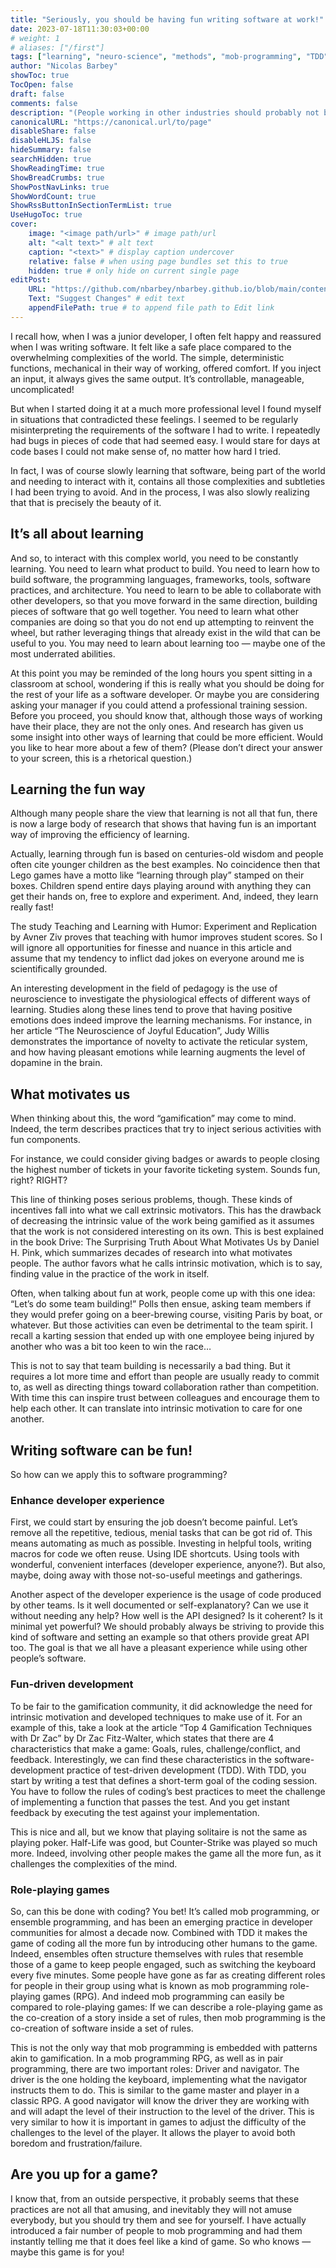 ```yaml
---
title: "Seriously, you should be having fun writing software at work!"
date: 2023-07-18T11:30:03+00:00
# weight: 1
# aliases: ["/first"]
tags: ["learning", "neuro-science", "methods", "mob-programming", "TDD"]
author: "Nicolas Barbey"
showToc: true
TocOpen: false
draft: false
comments: false
description: "(People working in other industries should probably not be miserable at work either, but that is not the concern of this article.)"
canonicalURL: "https://canonical.url/to/page"
disableShare: false
disableHLJS: false
hideSummary: false
searchHidden: true
ShowReadingTime: true
ShowBreadCrumbs: true
ShowPostNavLinks: true
ShowWordCount: true
ShowRssButtonInSectionTermList: true
UseHugoToc: true
cover:
    image: "<image path/url>" # image path/url
    alt: "<alt text>" # alt text
    caption: "<text>" # display caption undercover
    relative: false # when using page bundles set this to true
    hidden: true # only hide on current single page
editPost:
    URL: "https://github.com/nbarbey/nbarbey.github.io/blob/main/content"
    Text: "Suggest Changes" # edit text
    appendFilePath: true # to append file path to Edit link
---
```


I recall how, when I was a junior developer, I often felt happy and reassured when I was writing software. It felt like a safe place compared to the overwhelming complexities of the world. The simple, deterministic functions, mechanical in their way of working, offered comfort. If you inject an input, it always gives the same output. It’s controllable, manageable, uncomplicated!

But when I started doing it at a much more professional level I found myself in situations that contradicted these feelings. I seemed to be regularly misinterpreting the requirements of the software I had to write. I repeatedly had bugs in pieces of code that had seemed easy. I would stare for days at code bases I could not make sense of, no matter how hard I tried.

In fact, I was of course slowly learning that software, being part of the world and needing to interact with it, contains all those complexities and subtleties I had been trying to avoid. And in the process, I was also slowly realizing that that is precisely the beauty of it.

## It’s all about learning

And so, to interact with this complex world, you need to be constantly learning. You need to learn what product to build. You need to learn how to build software, the programming languages, frameworks, tools, software practices, and architecture. You need to learn to be able to collaborate with other developers, so that you move forward in the same direction, building pieces of software that go well together. You need to learn what other companies are doing so that you do not end up attempting to reinvent the wheel, but rather leveraging things that already exist in the wild that can be useful to you. You may need to learn about learning too — maybe one of the most underrated abilities.

At this point you may be reminded of the long hours you spent sitting in a classroom at school, wondering if this is really what you should be doing for the rest of your life as a software developer. Or maybe you are considering asking your manager if you could attend a professional training session. Before you proceed, you should know that, although those ways of working have their place, they are not the only ones. And research has given us some insight into other ways of learning that could be more efficient. Would you like to hear more about a few of them? (Please don’t direct your answer to your screen, this is a rhetorical question.)

## Learning the fun way

Although many people share the view that learning is not all that fun, there is now a large body of research that shows that having fun is an important way of improving the efficiency of learning.

Actually, learning through fun is based on centuries-old wisdom and people often cite younger children as the best examples. No coincidence then that Lego games have a motto like “learning through play” stamped on their boxes. Children spend entire days playing around with anything they can get their hands on, free to explore and experiment. And, indeed, they learn really fast!

The study Teaching and Learning with Humor: Experiment and Replication by Avner Ziv proves that teaching with humor improves student scores. So I will ignore all opportunities for finesse and nuance in this article and assume that my tendency to inflict dad jokes on everyone around me is scientifically grounded.

An interesting development in the field of pedagogy is the use of neuroscience to investigate the physiological effects of different ways of learning. Studies along these lines tend to prove that having positive emotions does indeed improve the learning mechanisms. For instance, in her article “The Neuroscience of Joyful Education”, Judy Willis demonstrates the importance of novelty to activate the reticular system, and how having pleasant emotions while learning augments the level of dopamine in the brain.

## What motivates us

When thinking about this, the word “gamification” may come to mind. Indeed, the term describes practices that try to inject serious activities with fun components.

For instance, we could consider giving badges or awards to people closing the highest number of tickets in your favorite ticketing system. Sounds fun, right? RIGHT?

This line of thinking poses serious problems, though. These kinds of incentives fall into what we call extrinsic motivators. This has the drawback of decreasing the intrinsic value of the work being gamified as it assumes that the work is not considered interesting on its own. This is best explained in the book Drive: The Surprising Truth About What Motivates Us by Daniel H. Pink, which summarizes decades of research into what motivates people. The author favors what he calls intrinsic motivation, which is to say, finding value in the practice of the work in itself.

Often, when talking about fun at work, people come up with this one idea: “Let’s do some team building!” Polls then ensue, asking team members if they would prefer going on a beer-brewing course, visiting Paris by boat, or whatever. But those activities can even be detrimental to the team spirit. I recall a karting session that ended up with one employee being injured by another who was a bit too keen to win the race…

This is not to say that team building is necessarily a bad thing. But it requires a lot more time and effort than people are usually ready to commit to, as well as directing things toward collaboration rather than competition. With time this can inspire trust between colleagues and encourage them to help each other. It can translate into intrinsic motivation to care for one another.

## Writing software can be fun!

So how can we apply this to software programming?

### Enhance developer experience

First, we could start by ensuring the job doesn’t become painful. Let’s remove all the repetitive, tedious, menial tasks that can be got rid of. This means automating as much as possible. Investing in helpful tools, writing macros for code we often reuse. Using IDE shortcuts. Using tools with wonderful, convenient interfaces (developer experience, anyone?). But also, maybe, doing away with those not-so-useful meetings and gatherings.

Another aspect of the developer experience is the usage of code produced by other teams. Is it well documented or self-explanatory? Can we use it without needing any help? How well is the API designed? Is it coherent? Is it minimal yet powerful? We should probably always be striving to provide this kind of software and setting an example so that others provide great API too. The goal is that we all have a pleasant experience while using other people’s software.

### Fun-driven development

To be fair to the gamification community, it did acknowledge the need for intrinsic motivation and developed techniques to make use of it. For an example of this, take a look at the article “Top 4 Gamification Techniques with Dr Zac” by Dr Zac Fitz-Walter, which states that there are 4 characteristics that make a game: Goals, rules, challenge/conflict, and feedback. Interestingly, we can find these characteristics in the software-development practice of test-driven development (TDD). With TDD, you start by writing a test that defines a short-term goal of the coding session. You have to follow the rules of coding’s best practices to meet the challenge of implementing a function that passes the test. And you get instant feedback by executing the test against your implementation.

This is nice and all, but we know that playing solitaire is not the same as playing poker. Half-Life was good, but Counter-Strike was played so much more. Indeed, involving other people makes the game all the more fun, as it challenges the complexities of the mind.

### Role-playing games

So, can this be done with coding? You bet! It’s called mob programming, or ensemble programming, and has been an emerging practice in developer communities for almost a decade now. Combined with TDD it makes the game of coding all the more fun by introducing other humans to the game. Indeed, ensembles often structure themselves with rules that resemble those of a game to keep people engaged, such as switching the keyboard every five minutes. Some people have gone as far as creating different roles for people in their group using what is known as mob programming role-playing games (RPG). And indeed mob programming can easily be compared to role-playing games: If we can describe a role-playing game as the co-creation of a story inside a set of rules, then mob programming is the co-creation of software inside a set of rules.

This is not the only way that mob programming is embedded with patterns akin to gamification. In a mob programming RPG, as well as in pair programming, there are two important roles: Driver and navigator. The driver is the one holding the keyboard, implementing what the navigator instructs them to do. This is similar to the game master and player in a classic RPG. A good navigator will know the driver they are working with and will adapt the level of their instruction to the level of the driver. This is very similar to how it is important in games to adjust the difficulty of the challenges to the level of the player. It allows the player to avoid both boredom and frustration/failure.
## Are you up for a game?

I know that, from an outside perspective, it probably seems that these practices are not all that amusing, and inevitably they will not amuse everybody, but you should try them and see for yourself. I have actually introduced a fair number of people to mob programming and had them instantly telling me that it does feel like a kind of game. So who knows — maybe this game is for you!